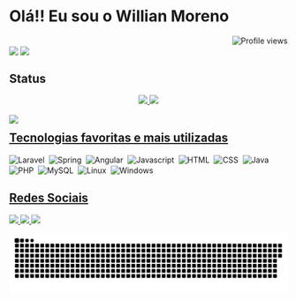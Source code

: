 # Olá!! Eu sou o Willian Moreno 
<div align="right"> 
  <img src="https://gpvc.arturio.dev/WMoren0" alt="Profile views" align='right'/>
  <a href="https://github.com/WMoren0/WMoren0/"></a>
</div>
</br>
<div style="display:inline-block" align="center">
  <img align="center" height="150em" src="https://user-images.githubusercontent.com/55203304/138946242-755e2b41-af7f-4b5a-a325-096fa0b5e581.gif"/> 
  <img align="center" height="150em" src="https://user-images.githubusercontent.com/55203304/138799618-8020e643-55c5-4680-aa2e-718aecf8c0b5.gif"/> 
</div>
</br>
<h2>Status</h2>
<div align="center">
  <a href="https://github.com/WMoren0">
  <img height="162em" src="https://github-readme-stats.vercel.app/api?username=WMoren0&show_icons=true&theme=github_dark&include_all_commits=true&count_private=true"/>
  <img height="162em" src="https://github-readme-stats.vercel.app/api/top-langs/?username=WMoren0&layout=compact&langs_count=5&theme=github_dark"/>
</div>
<br>

<div style="display:inline-block">
  <div>
    <img align="left" src="https://media.discordapp.net/attachments/781653700963205120/902373832910835753/ezgif.com-gif-maker.gif?width=210&height=210" />
  </div>
  <div>
    <h2>Tecnologias favoritas e mais utilizadas</h2>
    <div style="display:inline-block">
      <img align="center" width="40" alt="Laravel" src="https://cdn.jsdelivr.net/gh/devicons/devicon/icons/laravel/laravel-plain.svg" />&nbsp
      <img align="center" width="40" alt="Spring" src="https://cdn.jsdelivr.net/gh/devicons/devicon/icons/spring/spring-original.svg" />&nbsp
      <img align="center" width="40" alt="Angular" src="https://cdn.jsdelivr.net/gh/devicons/devicon/icons/angularjs/angularjs-original.svg" />&nbsp
      <img align="center" width="40" alt="Javascript" src="https://cdn.jsdelivr.net/gh/devicons/devicon/icons/javascript/javascript-original.svg" />&nbsp
      <img align="center" width="40" alt="HTML"src="https://cdn.jsdelivr.net/gh/devicons/devicon/icons/html5/html5-original.svg" />&nbsp
      <img align="center" width="40" alt="CSS" src="https://cdn.jsdelivr.net/gh/devicons/devicon/icons/css3/css3-original.svg" />&nbsp
      <img align="center" width="40" alt="Java" src="https://cdn.jsdelivr.net/gh/devicons/devicon/icons/java/java-original.svg" />&nbsp
      <img align="center" width="40" alt="PHP" src="https://cdn.jsdelivr.net/gh/devicons/devicon/icons/php/php-plain.svg" />&nbsp
      <img align="center" width="40" alt="MySQL" src="https://cdn.jsdelivr.net/gh/devicons/devicon/icons/mysql/mysql-original.svg" />&nbsp
      <img align="center" width="40" alt="Linux" src="https://cdn.jsdelivr.net/gh/devicons/devicon/icons/linux/linux-original.svg" />&nbsp
      <img align="center" width="40" alt="Windows" src="https://cdn.jsdelivr.net/gh/devicons/devicon/icons/windows8/windows8-original.svg" />
    </div>
    <br>
    <h2>Redes Sociais</h2>
    <div style="display:inline-block">
      <a href="https://www.linkedin.com/in/willian-moreno/">
        <img src="https://img.shields.io/badge/LinkedIn-0077B5?style=for-the-badge&logo=linkedin&logoColor=white" target="_blank"/>
      </a>
      <a href="https://discordapp.com/users/628660556877791233">
        <img src="https://img.shields.io/badge/Discord-7289DA?style=for-the-badge&logo=discord&logoColor=white" target="_blank"/>
      </a>
      <a href="https://t.me/WillianMoreno">
        <img src="https://img.shields.io/badge/Telegram-2CA5E0?style=for-the-badge&logo=telegram&logoColor=white" target="_blank"/>
      </a>  
    </div>
  </div>
</div>

![Snake animation](https://github.com/WMoren0/WMoren0/blob/output/github-contribution-grid-snake.svg) 
  

